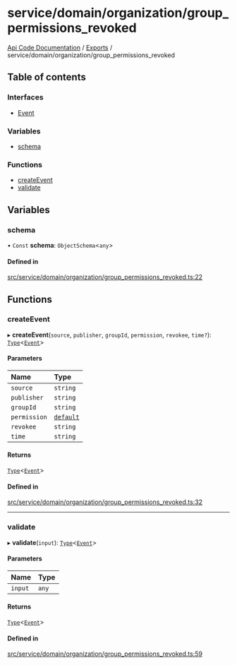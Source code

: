 # service/domain/organization/group\_permissions\_revoked
 
[Api Code Documentation](../README.md) / [Exports](../modules.md) / service/domain/organization/group\_permissions\_revoked

## Table of contents

### Interfaces

- [Event](../interfaces/service_domain_organization_group_permissions_revoked.Event.md)

### Variables

- [schema](service_domain_organization_group_permissions_revoked.md#schema)

### Functions

- [createEvent](service_domain_organization_group_permissions_revoked.md#createevent)
- [validate](service_domain_organization_group_permissions_revoked.md#validate)

## Variables

### schema

• `Const` **schema**: `ObjectSchema`<`any`\>

#### Defined in

[src/service/domain/organization/group_permissions_revoked.ts:22](https://github.com/openkfw/TruBudget/blob/95e6f8a/api/src/service/domain/organization/group_permissions_revoked.ts#L22)

## Functions

### createEvent

▸ **createEvent**(`source`, `publisher`, `groupId`, `permission`, `revokee`, `time?`): [`Type`](result.md#type)<[`Event`](../interfaces/service_domain_organization_group_permissions_revoked.Event.md)\>

#### Parameters

| Name | Type |
| :------ | :------ |
| `source` | `string` |
| `publisher` | `string` |
| `groupId` | `string` |
| `permission` | [`default`](authz_intents.md#default) |
| `revokee` | `string` |
| `time` | `string` |

#### Returns

[`Type`](result.md#type)<[`Event`](../interfaces/service_domain_organization_group_permissions_revoked.Event.md)\>

#### Defined in

[src/service/domain/organization/group_permissions_revoked.ts:32](https://github.com/openkfw/TruBudget/blob/95e6f8a/api/src/service/domain/organization/group_permissions_revoked.ts#L32)

___

### validate

▸ **validate**(`input`): [`Type`](result.md#type)<[`Event`](../interfaces/service_domain_organization_group_permissions_revoked.Event.md)\>

#### Parameters

| Name | Type |
| :------ | :------ |
| `input` | `any` |

#### Returns

[`Type`](result.md#type)<[`Event`](../interfaces/service_domain_organization_group_permissions_revoked.Event.md)\>

#### Defined in

[src/service/domain/organization/group_permissions_revoked.ts:59](https://github.com/openkfw/TruBudget/blob/95e6f8a/api/src/service/domain/organization/group_permissions_revoked.ts#L59)
